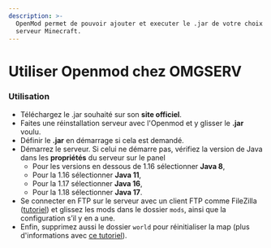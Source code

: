 ```yaml
---
description: >-
  OpenMod permet de pouvoir ajouter et executer le .jar de votre choix sur votre
  serveur Minecraft.
---
```


# Utiliser Openmod chez OMGSERV

### Utilisation

* Téléchargez le .jar souhaité sur son **site officiel**.
* Faites une réinstallation serveur avec l'Openmod et y glisser le **.jar** voulu.
* Définir le **.jar** en démarrage si cela est demandé.
* Démarrez le serveur. Si celui ne démarre pas, vérifiez la version de Java dans les **propriétés** du serveur sur le panel
  * Pour les versions en dessous de 1.16 sélectionner **Java 8**,
  * Pour la 1.16 sélectionner **Java 11**,
  * Pour la 1.17 sélectionner **Java 16**,
  * Pour la 1.18 sélectionner **Java 17**.
* Se connecter en FTP sur le serveur avec un client FTP comme FileZilla ([tutoriel](https://docs.idelya-network.fr/minecraft/acceder-au-ftp)) et glissez les mods dans le dossier `mods`, ainsi que la configuration s’il y en a une.&#x20;
* Enfin, supprimez aussi le dossier `world` pour réinitialiser la map (plus d'informations avec [ce tutoriel](https://docs.idelya-network.fr/minecraft/dois-je-supprimer-mon-monde)).
